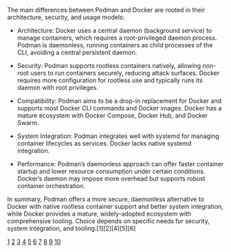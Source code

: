 The main differences between Podman and Docker are rooted in their architecture, security, and usage models:

- Architecture: Docker uses a central daemon (background service) to manage containers, which requires a root-privileged
  daemon process. Podman is daemonless, running containers as child processes of the CLI, avoiding a central persistent
  daemon.

- Security: Podman supports rootless containers natively, allowing non-root users to run containers securely, reducing attack
  surfaces. Docker requires more configuration for rootless use and typically runs its daemon with root privileges.

- Compatibility: Podman aims to be a drop-in replacement for Docker and supports most Docker CLI commands and Docker images.
  Docker has a mature ecosystem with Docker Compose, Docker Hub, and Docker Swarm.

- System Integration: Podman integrates well with systemd for managing container lifecycles as services. Docker lacks native
  systemd integration.

- Performance: Podman’s daemonless approach can offer faster container startup and lower resource consumption under certain
  conditions. Docker’s daemon may impose more overhead but supports robust container orchestration.

In summary, Podman offers a more secure, daemonless alternative to Docker with native rootless container support and better
system integration, while Docker provides a mature, widely-adopted ecosystem with comprehensive tooling. Choice depends on
specific needs for security, system integration, and tooling.[1][2][4][5][6]

[1](https://www.imaginarycloud.com/blog/podman-vs-docker) [2](https://last9.io/blog/podman-vs-docker/)
[3](https://www.reddit.com/r/docker/comments/yxp3ep/podman_vs_docker_which_one_to_choose/)
[4](https://spacelift.io/blog/podman-vs-docker)
[5](https://betterstack.com/community/guides/scaling-docker/podman-vs-docker/)
[6](https://uptrace.dev/comparisons/podman-vs-docker) [7](https://www.reddit.com/r/podman/comments/16c0l0d/podman_vs_docker/)
[8](https://www.geeksforgeeks.org/devops/podman-vs-docker/)
[9](https://blog.purestorage.com/purely-educational/docker-vs-podman/)
[10](https://dev.to/mechcloud_academy/docker-vs-podman-an-in-depth-comparison-2025-2eia)
